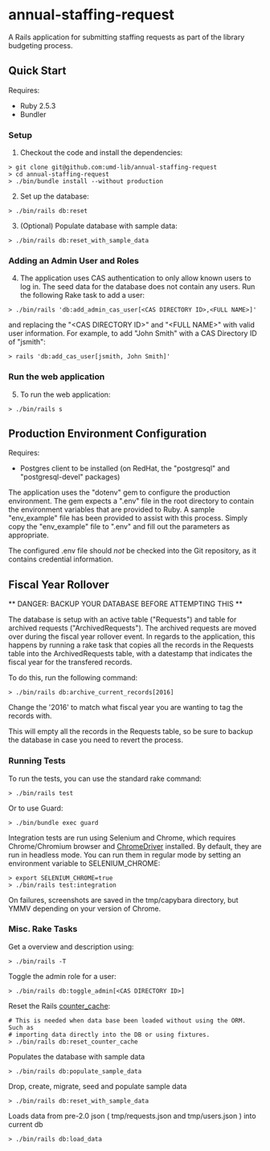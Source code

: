 # annual-staffing-request

A Rails application for submitting staffing requests as part of the library budgeting process.

## Quick Start

Requires:

* Ruby 2.5.3
* Bundler

### Setup

1) Checkout the code and install the dependencies:

```
> git clone git@github.com:umd-lib/annual-staffing-request
> cd annual-staffing-request
> ./bin/bundle install --without production
```

2) Set up the database:

```
> ./bin/rails db:reset
```

3) (Optional) Populate database with sample data:

```
> ./bin/rails db:reset_with_sample_data
```

### Adding an Admin User and Roles

4) The application uses CAS authentication to only allow known users to log in. The seed data for the database does not contain any users. Run the following Rake task to add a user:

```
> ./bin/rails 'db:add_admin_cas_user[<CAS DIRECTORY ID>,<FULL NAME>]'
```

and replacing the "\<CAS DIRECTORY ID>" and "\<FULL NAME>" with valid user information. For example, to add "John Smith" with a CAS Directory ID of "jsmith":

```
> rails 'db:add_cas_user[jsmith, John Smith]'
```

### Run the web application

5) To run the web application:

```
> ./bin/rails s
```

## Production Environment Configuration

Requires:

* Postgres client to be installed (on RedHat, the "postgresql" and
  "postgresql-devel" packages)

The application uses the "dotenv" gem to configure the production environment.
The gem expects a ".env" file in the root directory to contain the environment
variables that are provided to Ruby. A sample "env_example" file has been
provided to assist with this process. Simply copy the "env_example" file to
".env" and fill out the parameters as appropriate.

The configured .env file should _not_ be checked into the Git repository, as it
contains credential information.

## Fiscal Year Rollover

** DANGER: BACKUP YOUR DATABASE BEFORE ATTEMPTING THIS **

The database is setup with an active table ("Requests") and table for archived
requests ("ArchivedRequests"). The archived requests are moved over during the
fiscal year rollover event. In regards to the application, this happens by
running a rake task that copies all the records in the Requests table into the
ArchivedRequests table, with a datestamp that indicates the fiscal year for the
transfered records.

To do this, run the following command:

```
> ./bin/rails db:archive_current_records[2016]
```

Change the '2016' to match what fiscal year you are wanting to tag the records
with.

This will empty all the records in the Requests table, so be sure to backup the
database in case you need to revert the process.

### Running Tests

To run the tests, you can use the standard rake command:

```
> ./bin/rails test
```

Or to use Guard:

```
> ./bin/bundle exec guard
```

Integration tests are run using Selenium and Chrome, which requires Chrome/Chromium browser
and  [ChromeDriver](https://sites.google.com/a/chromium.org/chromedriver/downloads)
installed. By default, they are run in headless mode. You can run them in
regular mode by setting an environment variable to SELENIUM_CHROME:

```
> export SELENIUM_CHROME=true
> ./bin/rails test:integration
```

On failures, screenshots are saved in the tmp/capybara directory, but YMMV
depending on your version of Chrome.

### Misc. Rake Tasks

Get a overview and description using:

```
> ./bin/rails -T
```

Toggle the admin role for a user:

```
> ./bin/rails db:toggle_admin[<CAS DIRECTORY ID>]
```

Reset the Rails
[counter_cache](https://guides.rubyonrails.org/association_basics.html#options-for-belongs-to-counter-cache):

```
# This is needed when data base been loaded without using the ORM. Such as
# importing data directly into the DB or using fixtures.
> ./bin/rails db:reset_counter_cache
```

Populates the database with sample data

```
> ./bin/rails db:populate_sample_data
```

Drop, create, migrate, seed and populate sample data

```
> ./bin/rails db:reset_with_sample_data
```

Loads data from pre-2.0 json ( tmp/requests.json and tmp/users.json ) into current db

```
> ./bin/rails db:load_data
```

